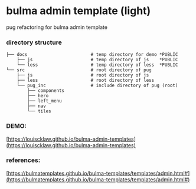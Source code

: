 # bulma admin template (light)
pug refactoring for bulma admin template

### directory structure
```
├── docs                        # temp directory for demo *PUBLIC
    ├── js                      # temp directory of js    *PUBLIC
    └── less                    # temp directory of less  *PUBLIC
└── src                         # root directory of pug
    ├── js                      # root directory of js
    ├── less                    # root directory of less
    └── pug_inc                 # include directory of pug (root)
        ├── components
        ├── hero
        ├── left_menu
        ├── nav
        └── tiles
```

### DEMO:
[https://louiscklaw.github.io/bulma-admin-templates](https://louiscklaw.github.io/bulma-admin-templates)

### references:
[https://bulmatemplates.github.io/bulma-templates/templates/admin.html#](https://bulmatemplates.github.io/bulma-templates/templates/admin.html#)